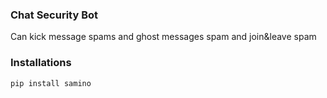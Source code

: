 ### Chat Security Bot

Can kick message spams and ghost messages spam and join&leave spam

### Installations

`pip install samino`
